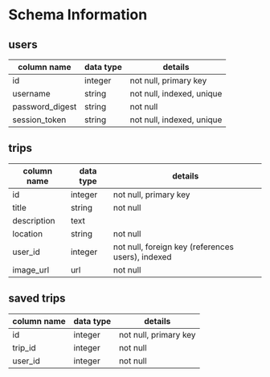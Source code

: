 # Schema Information

## users
column name     | data type | details
----------------|-----------|-----------------------
id              | integer   | not null, primary key
username        | string    | not null, indexed, unique
password_digest | string    | not null
session_token   | string    | not null, indexed, unique

## trips
column name | data type | details
------------|-----------|-----------------------
id          | integer   | not null, primary key
title       | string    | not null
description | text      |
location    | string    | not null
user_id     | integer   | not null, foreign key (references users), indexed
image_url   | url       | not null


## saved trips

column name | data type | details
------------|-----------|-----------------------
id          | integer   | not null, primary key
trip_id     | integer   | not null
user_id     | integer   | not null
